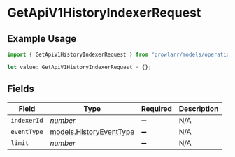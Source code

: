 # GetApiV1HistoryIndexerRequest

## Example Usage

```typescript
import { GetApiV1HistoryIndexerRequest } from "prowlarr/models/operations";

let value: GetApiV1HistoryIndexerRequest = {};
```

## Fields

| Field                                                       | Type                                                        | Required                                                    | Description                                                 |
| ----------------------------------------------------------- | ----------------------------------------------------------- | ----------------------------------------------------------- | ----------------------------------------------------------- |
| `indexerId`                                                 | *number*                                                    | :heavy_minus_sign:                                          | N/A                                                         |
| `eventType`                                                 | [models.HistoryEventType](../../models/historyeventtype.md) | :heavy_minus_sign:                                          | N/A                                                         |
| `limit`                                                     | *number*                                                    | :heavy_minus_sign:                                          | N/A                                                         |